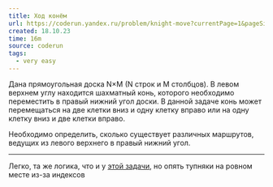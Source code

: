```yaml
---
title: Ход конём
url: https://coderun.yandex.ru/problem/knight-move?currentPage=1&pageSize=10&rowNumber=4
created: 18.10.23
time: 16m
source: coderun
tags:
  - very easy
---
```


Дана прямоугольная доска N×M (N строк и M столбцов). В левом верхнем углу находится шахматный конь, которого необходимо переместить в правый нижний угол доски. В данной задаче конь может перемещаться на две клетки вниз и одну клетку вправо или на одну клетку вниз и две клетки вправо.

Необходимо определить, сколько существует различных маршрутов, ведущих из левого верхнего в правый нижний угол.

---

Легко, та же логика, что и у [этой задачи](https://github.com/lld4n/leetcode/tree/master/%D0%92%D1%8B%D0%B2%D0%B5%D1%81%D1%82%D0%B8%20%D0%BC%D0%B0%D1%80%D1%88%D1%80%D1%83%D1%82%20%D0%BC%D0%B0%D0%BA%D1%81%D0%B8%D0%BC%D0%B0%D0%BB%D1%8C%D0%BD%D0%BE%D0%B9%20%D1%81%D1%82%D0%BE%D0%B8%D0%BC%D0%BE%D1%81%D1%82%D0%B8), но опять тупняки на ровном месте из-за индексов
